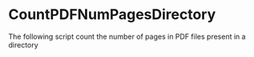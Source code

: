 # CountPDFNumPagesDirectory
The following script count the number of pages in PDF files present in a directory
